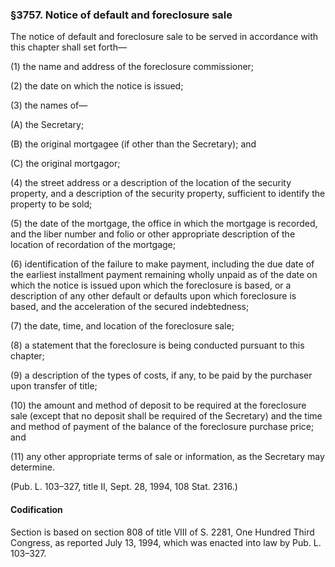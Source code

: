 ### §3757. Notice of default and foreclosure sale ###

The notice of default and foreclosure sale to be served in accordance with this chapter shall set forth—

(1) the name and address of the foreclosure commissioner;

(2) the date on which the notice is issued;

(3) the names of—

(A) the Secretary;

(B) the original mortgagee (if other than the Secretary); and

(C) the original mortgagor;

(4) the street address or a description of the location of the security property, and a description of the security property, sufficient to identify the property to be sold;

(5) the date of the mortgage, the office in which the mortgage is recorded, and the liber number and folio or other appropriate description of the location of recordation of the mortgage;

(6) identification of the failure to make payment, including the due date of the earliest installment payment remaining wholly unpaid as of the date on which the notice is issued upon which the foreclosure is based, or a description of any other default or defaults upon which foreclosure is based, and the acceleration of the secured indebtedness;

(7) the date, time, and location of the foreclosure sale;

(8) a statement that the foreclosure is being conducted pursuant to this chapter;

(9) a description of the types of costs, if any, to be paid by the purchaser upon transfer of title;

(10) the amount and method of deposit to be required at the foreclosure sale (except that no deposit shall be required of the Secretary) and the time and method of payment of the balance of the foreclosure purchase price; and

(11) any other appropriate terms of sale or information, as the Secretary may determine.

(Pub. L. 103–327, title II, Sept. 28, 1994, 108 Stat. 2316.)

#### Codification ####

Section is based on section 808 of title VIII of S. 2281, One Hundred Third Congress, as reported July 13, 1994, which was enacted into law by Pub. L. 103–327.